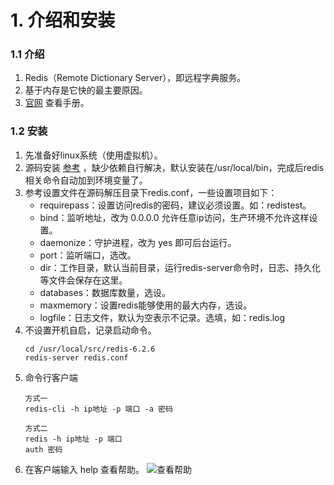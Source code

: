 # 1. 介绍和安装

### 1.1 介绍
1. Redis（Remote Dictionary Server），即远程字典服务。
2. 基于内存是它快的最主要原因。
3. [官网](https://redis.io/) 查看手册。

### 1.2 安装
1. 先准备好linux系统（使用虚拟机）。
2. 源码安装 [参考](https://redis.io/docs/getting-started/installation/install-redis-from-source/) ，缺少依赖自行解决，默认安装在/usr/local/bin，完成后redis相关命令自动加到环境变量了。
3. 参考设置文件在源码解压目录下redis.conf，一些设置项目如下：
   + requirepass：设置访问redis的密码，建议必须设置。如：redistest。
   + bind：监听地址，改为 0.0.0.0 允许任意ip访问，生产环境不允许这样设置。
   + daemonize：守护进程，改为 yes 即可后台运行。
   + port：监听端口，选改。
   + dir：工作目录，默认当前目录，运行redis-server命令时，日志、持久化等文件会保存在这里。
   + databases：数据库数量，选设。
   + maxmemory：设置redis能够使用的最大内存，选设。
   + logfile：日志文件，默认为空表示不记录。选填，如：redis.log
4. 不设置开机自启，记录启动命令。
    ```shell
    cd /usr/local/src/redis-6.2.6
    redis-server redis.conf
    ```
5. 命令行客户端
    ```shell
    方式一
    redis-cli -h ip地址 -p 端口 -a 密码
    
    方式二
    redis -h ip地址 -p 端口
    auth 密码
    ```
6. 在客户端输入 help 查看帮助。
![查看帮助](images/redis客户端help.png)